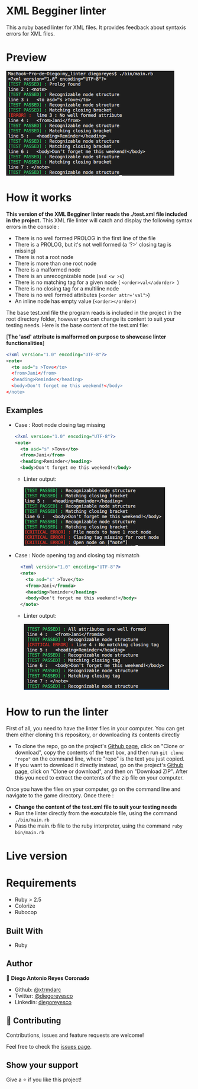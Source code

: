 # XML Begginer linter

This a ruby based linter for XML files. It provides feedback about syntaxis errors for XML files.

# Preview
![Linter](./assets/linter_output.png)

# How it works

**This version of the XML Begginer linter reads the ./test.xml file included in the project.** This XML file linter will catch and display the following syntax errors in the console :

- There is no well formed PROLOG in the first line of the file
- There is a PROLOG, but it's not well formed (a '?>' closing tag is missing)
- There is not a root node
- There is more than one root node
- There is a malformed node
- There is an unrecognizable node (`asd <w >s`)
- There is no matching tag for a given node ( `<order>val</adorder> `)
- There is no closing tag for a multiline node
- There is no well formed attributes (`<order attr='val">`)
- An inline node has empty value (`<order></order>`)

The base test.xml file the program reads is included in the project in the root directory folder, however you can change its content to suit your testing needs. Here is the base content of the test.xml file: 

[**The 'asd' attribute is malformed on purpose to showcase linter functionalities**]
  ```xml
  <?xml version="1.0" encoding="UTF-8"?>
  <note>
    <to asd="s >Tove</to>
    <from>Jani</from>
    <heading>Reminder</heading>
    <body>Don't forget me this weekend!</body>
  </note>
  ```

## Examples

- Case : Root node closing tag missing
  ```xml
  <?xml version="1.0" encoding="UTF-8"?>
  <note>
    <to asd="s" >Tove</to>
    <from>Jani</from>
    <heading>Reminder</heading>
    <body>Don't forget me this weekend!</body>
  ```
  - Linter output: 

    ![Linter](./assets/root_node_missing_closing_tag.png)

- Case : Node opening tag and closing tag mismatch
  ```xml
    <?xml version="1.0" encoding="UTF-8"?>
    <note>
      <to asd="s" >Tove</to>
      <from>Jani</fromda>
      <heading>Reminder</heading>
      <body>Don't forget me this weekend!</body>
    </note>
  ```
  - Linter output: 

    ![Linter](./assets/no_matching_tags.png)

# How to run the linter
First of all, you need to have the linter files in your computer. You can get them either cloning this repository, or downloading its contents directly
- To clone the repo, go on the project's [Github page](https://github.com/xtrmdarc/my_linter), click on "Clone or download", copy the contents of the text box, and then run `git clone "repo"` on the command line, where "repo" is the text you just copied.
- If you want to download it directly instead, go on the project's [Github page](https://github.com/xtrmdarc/my_linter), click on "Clone or download", and then on "Download ZIP". After this you need to extract the contents of the zip file on your computer.

Once you have the files on your computer, go on the command line and navigate to the game directory. Once there :

- **Change the content of the test.xml file to suit your testing needs**
- Run the linter directly from the executable file, using the command `./bin/main.rb`
- Pass the main.rb file to the ruby interpreter, using the command `ruby bin/main.rb`

# Live version

<!-- [Link to the live version](https://tic-tac-toe-1.ivandiaz5.repl.run/) -->

# Requirements

- Ruby > 2.5
- Colorize
- Rubocop

## Built With

- Ruby

## Author

👤 **Diego Antonio Reyes Coronado**

- Github: [@xtrmdarc](https://github.com/xtrmdarc)
- Twitter: [@diegoreyesco](https://twitter.com/DiegoAn91629127)
- Linkedin: [diegoreyesco](https://www.linkedin.com/in/diego-reyes-coronado-7a7189b7/)

## 🤝 Contributing

Contributions, issues and feature requests are welcome!

Feel free to check the [issues page](issues/).

## Show your support

Give a ⭐️ if you like this project!
